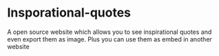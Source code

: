 # Insporational-quotes
A open source website which allows you to see inspirational quotes and even export them as image. Plus you can use them as embed in another website
